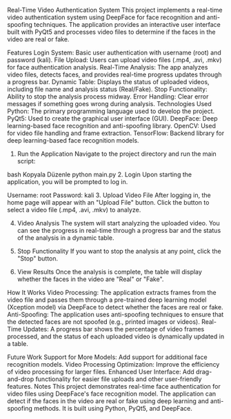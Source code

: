 Real-Time Video Authentication System
This project implements a real-time video authentication system using DeepFace for face recognition and anti-spoofing techniques. The application provides an interactive user interface built with PyQt5 and processes video files to determine if the faces in the video are real or fake.

Features
Login System: Basic user authentication with username (root) and password (kali).
File Upload: Users can upload video files (.mp4, .avi, .mkv) for face authentication analysis.
Real-Time Analysis: The app analyzes video files, detects faces, and provides real-time progress updates through a progress bar.
Dynamic Table: Displays the status of uploaded videos, including file name and analysis status (Real/Fake).
Stop Functionality: Ability to stop the analysis process midway.
Error Handling: Clear error messages if something goes wrong during analysis.
Technologies Used
Python: The primary programming language used to develop the project.
PyQt5: Used to create the graphical user interface (GUI).
DeepFace: Deep learning-based face recognition and anti-spoofing library.
OpenCV: Used for video file handling and frame extraction.
TensorFlow: Backend library for deep learning-based face recognition models.

1. Run the Application
Navigate to the project directory and run the main script:

bash
Kopyala
Düzenle
python main.py
2. Login
Upon starting the application, you will be prompted to log in.

Username: root
Password: kali
3. Upload Video File
After logging in, the home page will appear with an "Upload File" button. Click the button to select a video file (.mp4, .avi, .mkv) to analyze.

4. Video Analysis
The system will start analyzing the uploaded video. You can see the progress in real-time through a progress bar and the status of the analysis in a dynamic table.

5. Stop Functionality
If you want to stop the analysis at any point, click the "Stop" button.

6. View Results
Once the analysis is complete, the table will display whether the faces in the video are "Real" or "Fake".

How It Works
Video Processing: The application extracts frames from the video file and passes them through a pre-trained deep learning model (Xception model) via DeepFace to detect whether the faces are real or fake.
Anti-Spoofing: The application uses anti-spoofing techniques to ensure that the detected faces are not spoofed (e.g., printed images or videos).
Real-Time Updates: A progress bar shows the percentage of video frames processed, and the status of each uploaded video is dynamically updated in a table.

Future Work
Support for More Models: Add support for additional face recognition models.
Video Processing Optimization: Improve the efficiency of video processing for larger files.
Enhanced User Interface: Add drag-and-drop functionality for easier file uploads and other user-friendly features.
Notes
This project demonstrates real-time face authentication for video files using DeepFace's face recognition model. The application can detect if the faces in the video are real or fake using deep learning and anti-spoofing methods. It is built using Python, PyQt5, and DeepFace.

